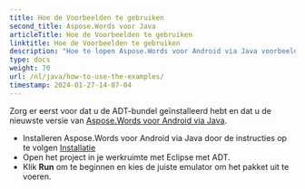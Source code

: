 ```yaml
---
title: Hoe de Voorbeelden te gebruiken
second_title: Aspose.Words voor Java
articleTitle: Hoe de Voorbeelden te gebruiken
linktitle: Hoe de Voorbeelden te gebruiken
description: "Hoe te lopen Aspose.Words voor Android via Java voorbeelden."
type: docs
weight: 70
url: /nl/java/how-to-use-the-examples/
timestamp: 2024-01-27-14-07-04
---
```


Zorg er eerst voor dat u de ADT-bundel geïnstalleerd hebt en dat u de nieuwste versie van [Aspose.Words voor Android via Java](https://releases.aspose.com/words/androidjava/).

- Installeren Aspose.Words voor Android via Java door de instructies op te volgen [Installatie](/words/nl/java/installation/)
- Open het project in je werkruimte met Eclipse met ADT.
- Klik **Run** om te beginnen en kies de juiste emulator om het pakket uit te voeren.
